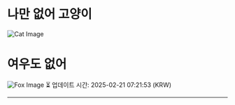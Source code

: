 
# 나만 없어 고양이

![Cat Image](https://cdn2.thecatapi.com/images/arp.jpg)

# 여우도 없어
![Fox Image](https://randomfox.ca/images/40.jpg)
⏳ 업데이트 시간: 2025-02-21 07:21:53 (KRW)

---
